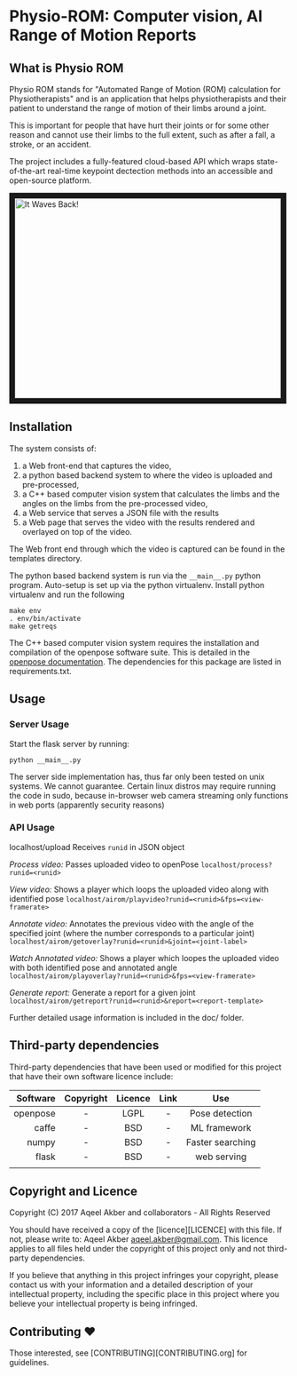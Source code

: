 # Physio-ROM: Computer vision, AI Range of Motion Reports

## What is Physio ROM

Physio ROM stands for "Automated Range of Motion (ROM) calculation for
Physiotherapists" and is an application that helps physiotherapists and their
patient to understand the range of motion of their limbs around a joint.

This is important for people that have hurt their joints or for some other
reason and cannot use their limbs to the full extent, such as after a fall,
a stroke, or an accident.

The project includes a fully-featured cloud-based API which wraps state-of-the-art 
real-time keypoint dectection methods into an accessible and open-source platform.

<a href="http://www.youtube.com/watch?feature=player_embedded&v=6p6oaIISKdM
" target="_blank"><img src="http://img.youtube.com/vi/6p6oaIISKdM/0.jpg" 
alt="It Waves Back!" width="480" height="360" border="10" /></a>

## Installation

The system consists of:
1. a Web front-end that captures the video,
2. a python based backend system to where the video is uploaded and pre-processed,
3. a C++ based computer vision system that calculates the limbs and the angles
on the limbs from the pre-processed video,
4. a Web service that serves a JSON file with the results
5. a Web page that serves the video with the results rendered and overlayed on top of the video.

The Web front end through which the video is captured can be found in the templates directory.

The python based backend system is run via the ```__main__.py``` python program.
Auto-setup is set up via the python virtualenv. Install python virtualenv and run the
following

```
make env
. env/bin/activate
make getreqs
```

The C++ based computer vision system requires the installation and compilation
of the openpose software suite. This is detailed in the [openpose
documentation](https://github.com/CMU-Perceptual-Computing-Lab/openpose/tree/master/doc).
The dependencies for this package are listed in requirements.txt.

## Usage

### Server Usage
Start the flask server by running:

```
python __main__.py
```

The server side implementation has, thus far only been tested on unix systems. We
cannot guarantee. Certain linux distros may require running the code in sudo, because 
in-browser web camera streaming only functions in web ports (apparently security reasons)

### API Usage
localhost/upload
Receives `runid` in JSON object

*Process video:*  Passes uploaded video to openPose
`localhost/process?runid=<runid>`

*View video:* Shows a player which loops the uploaded video along with identified pose
`localhost/airom/playvideo?runid=<runid>&fps=<view-framerate>`

*Annotate video:* Annotates the previous video with the angle of the specified joint (where the number corresponds to a particular joint)
`localhost/airom/getoverlay?runid=<runid>&joint=<joint-label>`

*Watch Annotated video:* Shows a player which loopes the uploaded video with both identified pose and annotated angle
`localhost/airom/playoverlay?runid=<runid>&fps=<view-framerate>`

*Generate report:* Generate a report for a given joint
`localhost/airom/getreport?runid=<runid>&report=<report-template>`

Further detailed usage information is included in the doc/ folder.

## Third-party dependencies

Third-party dependencies that have been used or modified for this
project that have their own software licence include:

| Software | Copyright | Licence | Link | Use              |
 ---------:|:---------:|:-------:|:----:|:----------------:|
| openpose | -         | LGPL    | -    | Pose detection   |
| caffe    | -         | BSD     | -    | ML framework     |
| numpy    | -         | BSD     | -    | Faster searching |
| flask    | -         | BSD     | -    | web serving      |
|          |           |         |      |                  |

## Copyright and Licence
Copyright (C) 2017 Aqeel Akber and collaborators - All Rights Reserved

You should have received a copy of the [licence][LICENCE] with this file. If not,
please write to: Aqeel Akber <aqeel.akber@gmail.com>. This licence
applies to all files held under the copyright of this project
only and not third-party dependencies.

If you believe that anything in this project infringes your
copyright, please contact us with your information and a detailed
description of your intellectual property, including the specific
place in this project where you believe your intellectual property is
being infringed.

## Contributing ♥

Those interested, see [CONTRIBUTING][CONTRIBUTING.org] for guidelines.
